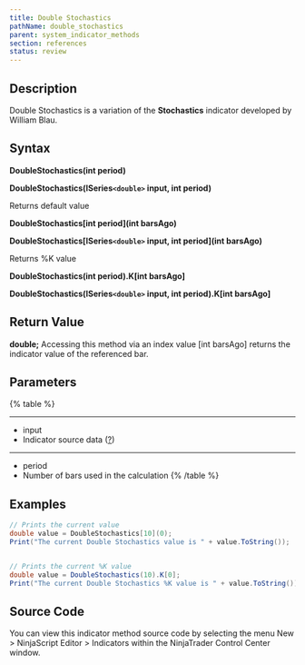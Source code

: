```yaml
---
title: Double Stochastics
pathName: double_stochastics
parent: system_indicator_methods
section: references
status: review
---
```


## Description

Double Stochastics is a variation of the **Stochastics** indicator developed by William Blau.

## Syntax

**DoubleStochastics(int period)**  

**DoubleStochastics(ISeries`<double>` input, int period)**

Returns default value  

**DoubleStochastics[int period](int barsAgo)**  

**DoubleStochastics[ISeries`<double>` input, int period](int barsAgo)**

Returns %K value  

**DoubleStochastics(int period).K[int barsAgo]**  

**DoubleStochastics(ISeries`<double>` input, int period).K[int barsAgo]**

## Return Value

**double;** Accessing this method via an index value [int barsAgo] returns the indicator value of the referenced bar.

## Parameters

{% table %}

---

* input
* Indicator source data ([?](valid_input_data_for_indicator.md))

---

* period
* Number of bars used in the calculation
{% /table %}

## Examples

```csharp
// Prints the current value
double value = DoubleStochastics[10](0);
Print("The current Double Stochastics value is " + value.ToString());


// Prints the current %K value
double value = DoubleStochastics(10).K[0];
Print("The current Double Stochastics %K value is " + value.ToString());
```

## Source Code

You can view this indicator method source code by selecting the menu New > NinjaScript Editor > Indicators within the NinjaTrader Control Center window.

